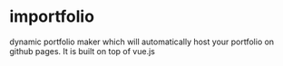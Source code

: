 # importfolio
dynamic portfolio maker which will automatically host your portfolio on github pages. It is built on top of vue.js
